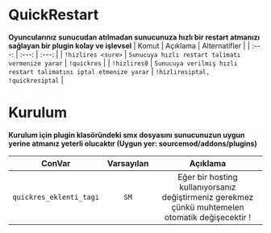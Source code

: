 # QuickRestart
 **Oyuncularınız sunucudan atılmadan sunucunuza hızlı bir restart atmanızı sağlayan bir plugin kolay ve işlevsel**
 | Komut  | Açıklama | Alternatifler |
 | :---: | :---: | :---: |
 | `!hizlires <sure>` | `Sunucuya hızlı restart talimatı vermenize yarar`  | `!quickres` |
 | `!hizlires0`  | `Sunucuya verilmiş hızlı restart talimatını iptal etmenize yarar` | `!hizliresiptal, !quickresiptal` |

# Kurulum
 **Kurulum için plugin klasöründeki smx dosyasını sunucunuzun uygun yerine atmanız yeterli olucaktır (Uygun yer: sourcemod/addons/plugins)**

 | ConVar  | Varsayılan | Açıklama |
 | :---: | :---: | :---: |
 | `quickres_eklenti_tagi` | `SM`  | Eğer bir hosting kullanıyorsanız değiştirmeniz gerekmez çünkü muhtemelen otomatik değişecektir ! |
